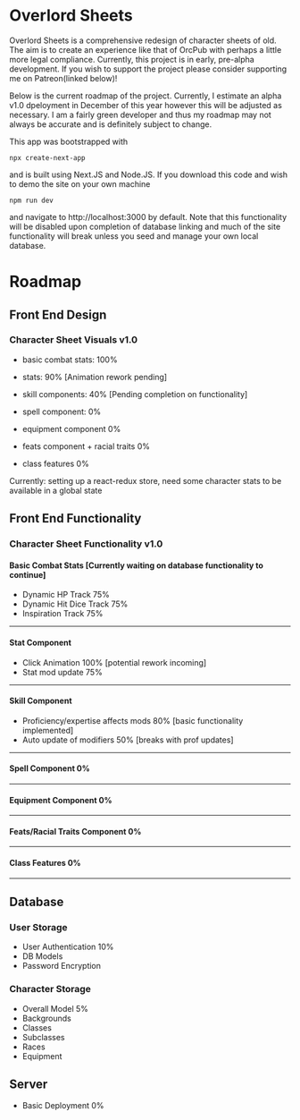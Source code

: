 # Overlord Sheets

Overlord Sheets is a comprehensive redesign of character sheets of old. The aim is to create an experience like that of OrcPub with perhaps a little more legal compliance. Currently, this project is in early, pre-alpha development. If you wish to support the project please consider supporting me on Patreon(linked below)!

Below is the current roadmap of the project. Currently, I estimate an alpha v1.0 dpeloyment in December of this year however this will be adjusted as necessary. I am a fairly green developer and thus my roadmap may not always be accurate and is definitely subject to change.

This app was bootstrapped with

```
npx create-next-app
```

and is built using Next.JS and Node.JS. If you download this code and wish to demo the site on your own machine

```
npm run dev
```

and navigate to http://localhost:3000 by default. Note that this functionality will be disabled upon completion of database linking and much of the site functionality will break unless you seed and manage your own local database.

# Roadmap

## Front End Design

### Character Sheet Visuals v1.0

- basic combat stats: 100%

- stats: 90% [Animation rework pending]

- skill components: 40% [Pending completion on functionality]

- spell component: 0%

- equipment component 0%

- feats component + racial traits 0%

- class features 0%

Currently: setting up a react-redux store, need some character stats to be available in a global state

## Front End Functionality

### Character Sheet Functionality v1.0

#### Basic Combat Stats [Currently waiting on database functionality to continue]

- Dynamic HP Track 75%
- Dynamic Hit Dice Track 75%
- Inspiration Track 75%

---

#### Stat Component

- Click Animation 100% [potential rework incoming]
- Stat mod update 75%

---

#### Skill Component

- Proficiency/expertise affects mods 80% [basic functionality implemented]
- Auto update of modifiers 50% [breaks with prof updates]

---

#### Spell Component 0%

---

#### Equipment Component 0%

---

#### Feats/Racial Traits Component 0%

---

#### Class Features 0%

---

## Database

### User Storage

- User Authentication 10%
- DB Models
- Password Encryption

### Character Storage

- Overall Model 5%
- Backgrounds
- Classes
- Subclasses
- Races
- Equipment

## Server

- Basic Deployment 0%
